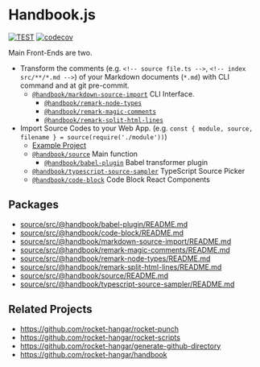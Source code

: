 # Handbook.js

[![TEST](https://github.com/rocket-hangar/handbook/workflows/Test/badge.svg)](https://github.com/rocket-hangar/handbook/actions?query=workflow%3ATest)
[![codecov](https://codecov.io/gh/rocket-hangar/handbook/branch/master/graph/badge.svg)](https://codecov.io/gh/rocket-hangar/handbook)

Main Front-Ends are two.

- Transform the comments (e.g. `<!-- source file.ts -->`, `<!-- index src/**/*.md -->`) of your Markdown documents (`*.md`) with CLI command and at git pre-commit.
  - [`@handbook/markdown-source-import`](source/src/@handbook/markdown-source-import) CLI Interface.
    - [`@handbook/remark-node-types`](source/src/@handbook/remark-node-types)
    - [`@handbook/remark-magic-comments`](source/src/@handbook/remark-magic-comments)
    - [`@handbook/remark-split-html-lines`](source/src/@handbook/remark-split-html-lines)
- Import Source Codes to your Web App. (e.g. `const { module, source, filename } = source(require('./module'))`)
  - [Example Project](example)
  - [`@handbook/source`](source/src/@handbook/source) Main function
    - [`@handbook/babel-plugin`](source/src/@handbook/babel-plugin) Babel transformer plugin
  - [`@handbook/typescript-source-sampler`](source/src/@handbook/typescript-source-sampler) TypeScript Source Picker
  - [`@handbook/code-block`](source/src/@handbook/code-block) Code Block React Components

## Packages

<!-- index source/src/**/README.md -->

- [source/src/@handbook/babel-plugin/README.md](source/src/@handbook/babel-plugin/README.md)
- [source/src/@handbook/code-block/README.md](source/src/@handbook/code-block/README.md)
- [source/src/@handbook/markdown-source-import/README.md](source/src/@handbook/markdown-source-import/README.md)
- [source/src/@handbook/remark-magic-comments/README.md](source/src/@handbook/remark-magic-comments/README.md)
- [source/src/@handbook/remark-node-types/README.md](source/src/@handbook/remark-node-types/README.md)
- [source/src/@handbook/remark-split-html-lines/README.md](source/src/@handbook/remark-split-html-lines/README.md)
- [source/src/@handbook/source/README.md](source/src/@handbook/source/README.md)
- [source/src/@handbook/typescript-source-sampler/README.md](source/src/@handbook/typescript-source-sampler/README.md)

<!-- /index -->

## Related Projects

- <https://github.com/rocket-hangar/rocket-punch>
- <https://github.com/rocket-hangar/rocket-scripts>
- <https://github.com/rocket-hangar/generate-github-directory>
- <https://github.com/rocket-hangar/handbook>
